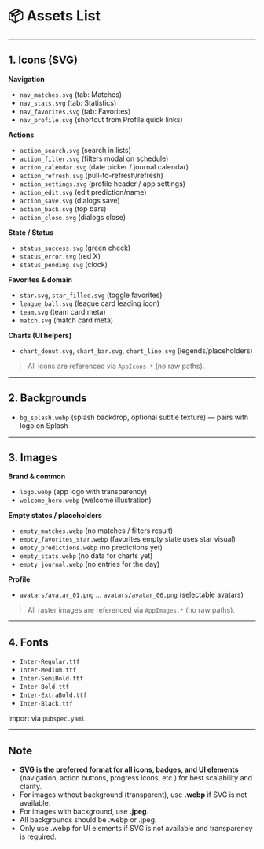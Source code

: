 # 📦 Assets List

---

## 1. Icons (SVG)

**Navigation**

* `nav_matches.svg` (tab: Matches) &#x20;
* `nav_stats.svg` (tab: Statistics) &#x20;
* `nav_favorites.svg` (tab: Favorites) &#x20;
* `nav_profile.svg` (shortcut from Profile quick links) &#x20;

**Actions**

* `action_search.svg` (search in lists)
* `action_filter.svg` (filters modal on schedule) &#x20;
* `action_calendar.svg` (date picker / journal calendar) &#x20;
* `action_refresh.svg` (pull-to-refresh/refresh) &#x20;
* `action_settings.svg` (profile header / app settings) &#x20;
* `action_edit.svg` (edit prediction/name) &#x20;
* `action_save.svg` (dialogs save) &#x20;
* `action_back.svg` (top bars) &#x20;
* `action_close.svg` (dialogs close) &#x20;

**State / Status**

* `status_success.svg` (green check) &#x20;
* `status_error.svg` (red X) &#x20;
* `status_pending.svg` (clock) &#x20;

**Favorites & domain**

* `star.svg`, `star_filled.svg` (toggle favorites) &#x20;
* `league_ball.svg` (league card leading icon) &#x20;
* `team.svg` (team card meta) &#x20;
* `match.svg` (match card meta) &#x20;

**Charts (UI helpers)**

* `chart_donut.svg`, `chart_bar.svg`, `chart_line.svg` (legends/placeholders) &#x20;

> All icons are referenced via `AppIcons.*` (no raw paths).&#x20;

---

## 2. Backgrounds

* `bg_splash.webp` (splash backdrop, optional subtle texture) — pairs with logo on Splash &#x20;

---

## 3. Images

**Brand & common**

* `logo.webp` (app logo with transparency) &#x20;
* `welcome_hero.webp` (welcome illustration) &#x20;

**Empty states / placeholders**

* `empty_matches.webp` (no matches / filters result) &#x20;
* `empty_favorites_star.webp` (favorites empty state uses star visual) &#x20;
* `empty_predictions.webp` (no predictions yet) &#x20;
* `empty_stats.webp` (no data for charts yet) &#x20;
* `empty_journal.webp` (no entries for the day) &#x20;

**Profile**

* `avatars/avatar_01.png` … `avatars/avatar_06.png` (selectable avatars) &#x20;

> All raster images are referenced via `AppImages.*` (no raw paths).&#x20;

---

## 4. Fonts

* `Inter-Regular.ttf`
* `Inter-Medium.ttf`
* `Inter-SemiBold.ttf`
* `Inter-Bold.ttf`
* `Inter-ExtraBold.ttf`
* `Inter-Black.ttf`

Import via `pubspec.yaml`. 

---

## Note

- **SVG is the preferred format for all icons, badges, and UI elements** (navigation, action buttons, progress icons, etc.) for best scalability and clarity.
- For images without background (transparent), use **.webp** if SVG is not available.
- For images with background, use **.jpeg**.
- All backgrounds should be .webp or .jpeg.
- Only use .webp for UI elements if SVG is not available and transparency is required.